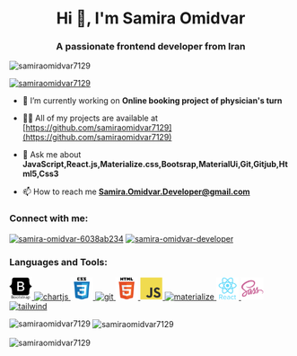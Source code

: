 <h1 align="center">Hi 👋, I'm Samira Omidvar</h1>
<h3 align="center">A passionate frontend developer from Iran</h3>

<p align="left"> <img src="https://komarev.com/ghpvc/?username=samiraomidvar7129&label=Profile%20views&color=0e75b6&style=flat" alt="samiraomidvar7129" /> </p>

<p align="left"> <a href="https://github.com/ryo-ma/github-profile-trophy"><img src="https://github-profile-trophy.vercel.app/?username=samiraomidvar7129" alt="samiraomidvar7129" /></a> </p>

- 🔭 I’m currently working on **Online booking project of physician's turn**

- 👨‍💻 All of my projects are available at [https://github.com/samiraomidvar7129](https://github.com/samiraomidvar7129)

- 💬 Ask me about **JavaScript,React.js,Materialize.css,Bootsrap,MaterialUi,Git,Gitjub,Html5,Css3**

- 📫 How to reach me **Samira.Omidvar.Developer@gmail.com**

<h3 align="left">Connect with me:</h3>
<p align="left">
<a href="https://linkedin.com/in/samira-omidvar-6038ab234" target="blank"><img align="center" src="https://raw.githubusercontent.com/rahuldkjain/github-profile-readme-generator/master/src/images/icons/Social/linked-in-alt.svg" alt="samira-omidvar-6038ab234" height="30" width="40" /></a>
<a href="https://instagram.com/samira-omidvar-developer" target="blank"><img align="center" src="https://raw.githubusercontent.com/rahuldkjain/github-profile-readme-generator/master/src/images/icons/Social/instagram.svg" alt="samira-omidvar-developer" height="30" width="40" /></a>
</p>

<h3 align="left">Languages and Tools:</h3>
<p align="left"> <a href="https://getbootstrap.com" target="_blank" rel="noreferrer"> <img src="https://raw.githubusercontent.com/devicons/devicon/master/icons/bootstrap/bootstrap-plain-wordmark.svg" alt="bootstrap" width="40" height="40"/> </a> <a href="https://www.chartjs.org" target="_blank" rel="noreferrer"> <img src="https://www.chartjs.org/media/logo-title.svg" alt="chartjs" width="40" height="40"/> </a> <a href="https://www.w3schools.com/css/" target="_blank" rel="noreferrer"> <img src="https://raw.githubusercontent.com/devicons/devicon/master/icons/css3/css3-original-wordmark.svg" alt="css3" width="40" height="40"/> </a> <a href="https://git-scm.com/" target="_blank" rel="noreferrer"> <img src="https://www.vectorlogo.zone/logos/git-scm/git-scm-icon.svg" alt="git" width="40" height="40"/> </a> <a href="https://www.w3.org/html/" target="_blank" rel="noreferrer"> <img src="https://raw.githubusercontent.com/devicons/devicon/master/icons/html5/html5-original-wordmark.svg" alt="html5" width="40" height="40"/> </a> <a href="https://developer.mozilla.org/en-US/docs/Web/JavaScript" target="_blank" rel="noreferrer"> <img src="https://raw.githubusercontent.com/devicons/devicon/master/icons/javascript/javascript-original.svg" alt="javascript" width="40" height="40"/> </a> <a href="https://materializecss.com/" target="_blank" rel="noreferrer"> <img src="https://raw.githubusercontent.com/prplx/svg-logos/5585531d45d294869c4eaab4d7cf2e9c167710a9/svg/materialize.svg" alt="materialize" width="40" height="40"/> </a> <a href="https://reactjs.org/" target="_blank" rel="noreferrer"> <img src="https://raw.githubusercontent.com/devicons/devicon/master/icons/react/react-original-wordmark.svg" alt="react" width="40" height="40"/> </a> <a href="https://sass-lang.com" target="_blank" rel="noreferrer"> <img src="https://raw.githubusercontent.com/devicons/devicon/master/icons/sass/sass-original.svg" alt="sass" width="40" height="40"/> </a> <a href="https://tailwindcss.com/" target="_blank" rel="noreferrer"> <img src="https://www.vectorlogo.zone/logos/tailwindcss/tailwindcss-icon.svg" alt="tailwind" width="40" height="40"/> </a> </p>

<p><img align="left" src="https://github-readme-stats.vercel.app/api/top-langs?username=samiraomidvar7129&show_icons=true&locale=en&layout=compact" alt="samiraomidvar7129" /></p>

<p>&nbsp;<img align="center" src="https://github-readme-stats.vercel.app/api?username=samiraomidvar7129&show_icons=true&locale=en" alt="samiraomidvar7129" /></p>

<p><img align="center" src="https://github-readme-streak-stats.herokuapp.com/?user=samiraomidvar7129&" alt="samiraomidvar7129" /></p>
